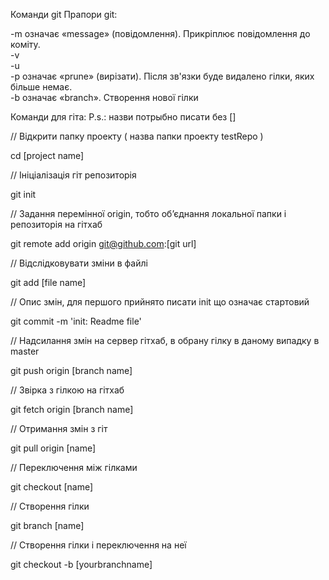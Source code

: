 Команди git
Прапори git:

-m означає «message» (повідомлення). Прикріплює повідомлення до коміту.  
-v  
-u  
-p означає «prune» (вирізати). Після зв'язки буде видалено гілки, яких більше немає.  
-b означає «branch». Створення нової гілки  

Команди для гіта: P.s.: назви потрыбно писати без []  

// Відкрити папку проекту ( назва папки проекту testRepo )  

cd [project name]   

//  Ініціалізація гіт репозиторія  

git init   

// Задання перемінної origin, тобто об’єднання локальної папки і репозиторія на гітхаб  

git remote add origin git@github.com:[git url]    

// Відслідковувати зміни в файлі  

git add [file name]  

// Опис змін, для першого прийнято писати init що означає стартовий  

git commit -m 'init: Readme file'  

//  Надсилання змін на сервер гітхаб, в обрану гілку в даному випадку в master  

git push origin [branch name]  

// Звірка з гілкою на гітхаб  

git fetch origin [branch name]  

// Отримання змін з гіт  

git pull origin [name]  

// Переключення між гілками  

git checkout [name]  

// Створення гілки  

git branch [name]  

// Створення гілки і переключення на неї  

git checkout -b [yourbranchname]  